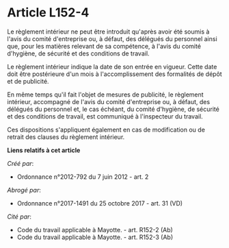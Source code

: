 # Article L152-4

Le règlement intérieur ne peut être introduit qu'après avoir été soumis à l'avis du comité d'entreprise ou, à défaut, des
délégués du personnel ainsi que, pour les matières relevant de sa compétence, à l'avis du comité d'hygiène, de sécurité et
des conditions de travail. 

Le règlement intérieur indique la date de son entrée en vigueur. Cette date doit être postérieure d'un mois à
l'accomplissement des formalités de dépôt et de publicité. 

En même temps qu'il fait l'objet de mesures de publicité, le règlement intérieur, accompagné de l'avis du comité d'entreprise
ou, à défaut, des délégués du personnel et, le cas échéant, du comité d'hygiène, de sécurité et des conditions de travail,
est communiqué à l'inspecteur du travail. 

Ces dispositions s'appliquent également en cas de modification ou de retrait des clauses du règlement intérieur.

**Liens relatifs à cet article**

_Créé par_:

  - Ordonnance n°2012-792 du 7 juin 2012 - art. 2

_Abrogé par_:

  - Ordonnance n°2017-1491 du 25 octobre 2017 - art. 31 (VD)

_Cité par_:

  - Code du travail applicable à Mayotte. - art. R152-2 (Ab)
  - Code du travail applicable à Mayotte. - art. R152-3 (Ab)
